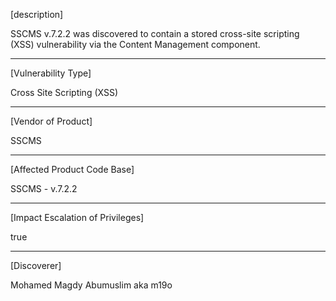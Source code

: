  [description]
 
 SSCMS v.7.2.2 was discovered to contain a stored cross-site scripting (XSS)
 vulnerability via the Content Management component.

 ------------------------------------------

 [Vulnerability Type]
 
 Cross Site Scripting (XSS)

 ------------------------------------------
 [Vendor of Product]
 
 SSCMS

 ------------------------------------------

 [Affected Product Code Base]
 
 SSCMS - v.7.2.2

 ------------------------------------------

 [Impact Escalation of Privileges]
 
 true

 ------------------------------------------
 [Discoverer]
 
 Mohamed Magdy Abumuslim aka m19o

